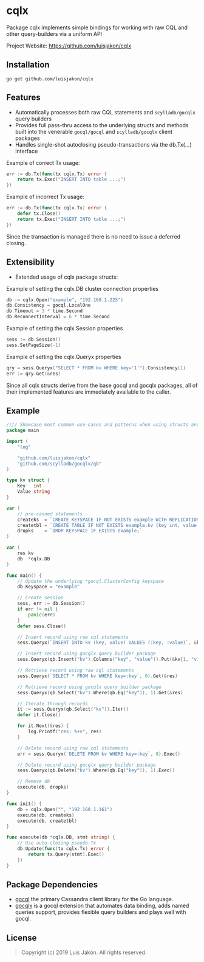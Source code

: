 cqlx
=====

Package cqlx implements simple bindings for working with raw CQL and other query-builders via a uniform API

Project Website: https://github.com/luisjakon/cqlx<br>

Installation
------------

    go get github.com/luisjakon/cqlx


Features
--------

* Automatically processes both raw CQL statements and ```scylladb/gocqlx``` query builders
* Provides full pass-thru access to the underlying structs and methods built into the venerable ```gocql/gocql``` and ```scylladb/gocqlx``` client packages
* Handles single-shot autoclosing pseudo-transactions via the db.Tx(...) interface


Example of correct Tx usage:
```go
err := db.Tx(func(tx cqlx.Tx) error {
    return tx.Exec("INSERT INTO table ...;")
})
```
Example of incorrect Tx usage:
```go
err := db.Tx(func(tx cqlx.Tx) error {
    defer tx.Close()
    return tx.Exec("INSERT INTO table ...;")
})
```
Since the transaction is managed there is no need to issue a deferred closing.


Extensibility
--------

* Extended usage of cqlx package structs:

Example of setting the cqlx.DB cluster connection properties
```go
db := cqlx.Open("example", "192.168.1.225")
db.Consistency = gocql.LocalOne
db.Timeout = 3 * time.Second
db.ReconnectInterval = 6 * time.Second
```

Example of setting the cqlx.Session properties
```go
sess := db.Session()
sess.SetPageSize(-1)
```

Example of setting the cqlx.Queryx properties
```go
qry = sess.Queryx("SELECT * FROM kv WHERE key='1'").Consistency(1)
err := qry.Get(&res)
```
Since all cqlx structs derive from the base gocql and gocqlx packages, all of their implemented features are immediately available to the caller.


Example
-------

```go
//// Showcase most common use-cases and patterns when using structs and methods from this package
package main

import (
	"log"

	"github.com/luisjakon/cqlx"
	"github.com/scylladb/gocqlx/qb"
)

type kv struct {
	Key   int
	Value string
}

var (
	// pre-canned statements
	createks  = `CREATE KEYSPACE IF NOT EXISTS example WITH REPLICATION = {'class' : 'SimpleStrategy', 'replication_factor' : 1 };`
	createtbl = `CREATE TABLE IF NOT EXISTS example.kv (key int, value text, PRIMARY KEY (key));`
	dropks    = `DROP KEYSPACE IF EXISTS example;`
)

var (
	res kv
	db  *cqlx.DB
)

func main() {
	// Update the underlying *gocql.ClusterConfig keyspace
	db.Keyspace = "example"

	// Create session
	sess, err := db.Session()
	if err != nil {
		panic(err)
	}
	defer sess.Close()

	// Insert record using raw cql statements
	sess.Queryx(`INSERT INTO kv (key, value) VALUES (:key, :value)`, &kv{0, "v0"}).Exec()

	// Insert record using gocqlx query builder package
	sess.Queryx(qb.Insert("kv").Columns("key", "value")).Put(&kv{1, "v1"})

	// Retrieve record using raw cql statements
	sess.Queryx(`SELECT * FROM kv WHERE key=:key`, 0).Get(&res)

	// Retrieve record using gocqlx query builder package
	sess.Queryx(qb.Select("kv").Where(qb.Eq("key")), 1).Get(&res)

	// Iterate through records
	it := sess.Queryx(qb.Select("kv")).Iter()
	defer it.Close()

	for it.Next(&res) {
		log.Printf("res: %+v", res)
	}

	// Delete record using raw cql statements
	err = sess.Queryx(`DELETE FROM kv WHERE key=:key`, 0).Exec()

	// Delete record using gocqlx query builder package
	sess.Queryx(qb.Delete("kv").Where(qb.Eq("key")), 1).Exec()

	// Remove db
	execute(db, dropks)
}

func init() {
	db = cqlx.Open("", "192.168.1.161")
	execute(db, createks)
	execute(db, createtbl)
}

func execute(db *cqlx.DB, stmt string) {
	// Use auto-closing pseudo-Tx
	db.Update(func(tx cqlx.Tx) error {
		return tx.Query(stmt).Exec()
	})
}
```

Package Dependencies
---------

* [gocql](https://github.com/gocql/gocql) the primary Cassandra client library for the Go language.
* [gocqlx](https://github.com/scylladb/gocqlx) is a gocql extension that automates data binding, adds named queries support, provides flexible query builders and plays well with gocql.


License
-------

> Copyright (c) 2019 Luis Jakón. All rights reserved.